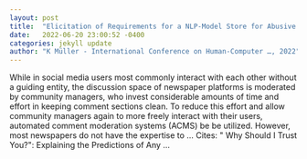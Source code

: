 ```yaml
---
layout: post
title:  "Elicitation of Requirements for a NLP-Model Store for Abusive Language Detection"
date:   2022-06-20 23:00:52 -0400
categories: jekyll update
author: "K Müller - International Conference on Human-Computer …, 2022"
---
```

While in social media users most commonly interact with each other without a guiding entity, the discussion space of newspaper platforms is moderated by community managers, who invest considerable amounts of time and effort in keeping comment sections clean. To reduce this effort and allow community managers again to more freely interact with their users, automated comment moderation systems (ACMS) be be utilized. However, most newspapers do not have the expertise to …
Cites: ‪" Why Should I Trust You?": Explaining the Predictions of Any …‬  